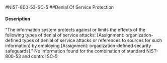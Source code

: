 #NIST-800-53-SC-5
##Denial Of Service Protection
#### Description
"The information system protects against or limits the effects of the following types of denial of service attacks: [Assignment: organization-defined types of denial of service attacks or references to sources for such information] by employing [Assignment: organization-defined security safeguards]."
No information found for the combination of standard NIST-800-53 and control SC-5
